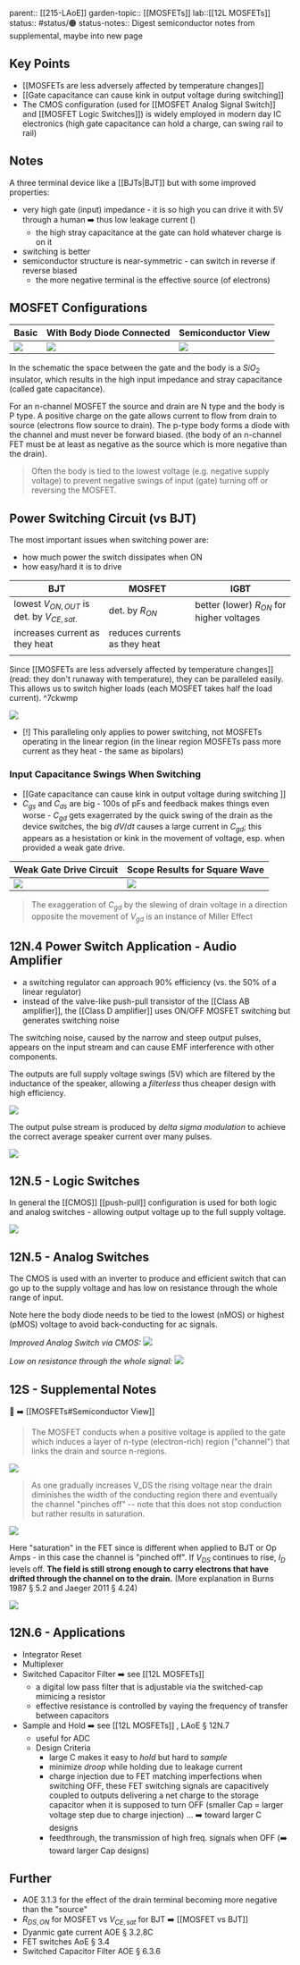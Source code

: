 parent:: [[215-LAoE]]
garden-topic:: [[MOSFETs]]
lab::[[12L MOSFETs]]
status:: #status/🟠 
status-notes:: Digest semiconductor notes from supplemental, maybe into new page

## Key Points
- [[MOSFETs are less adversely affected by temperature changes]]
- [[Gate capacitance can cause kink in output voltage during switching]]
- The CMOS configuration (used for [[MOSFET Analog Signal Switch]] and [[MOSFET Logic Switches]]) is widely employed in modern day IC electronics (high gate capacitance can hold a charge, can swing rail to rail)

## Notes

A three terminal device like a [[BJTs|BJT]] but with some improved properties:
- very high gate (input) impedance - it is so high you can drive it with 5V through a human ➡️ thus low leakage current ()
	- the high stray capacitance at the gate can hold whatever charge is on it
- switching is better 
- semiconductor structure is near-symmetric - can switch in reverse if reverse biased
	- the more negative terminal is the effective source (of electrons)

## MOSFET Configurations

| Basic                            | With Body Diode Connected    | Semiconductor View |
| -------------------------------- | ---------------------------- | ------------------ |
| ![](../attachments/2229b3a49547cefa58f2ad4d35c32cf7.png) | ![](../attachments/8f6f19eeae46a0d0f77502dd4793d4ee.png) | ![](../attachments/a7093a9eaa484919782377c57ae37b08.png)                   |

In the schematic the space between the gate and the body is a $SiO_2$ insulator, which results in the high input impedance and stray capacitance (called gate capacitance). 

For an n-channel MOSFET the source and drain are N type and the body is P type. A positive charge on the gate allows current to flow from drain to source (electrons flow source to drain). The p-type body forms a diode with the channel and must never be forward biased. (the body of an n-channel FET must be at least as negative as the source which is more negative than the drain). 

> Often the body is tied to the lowest voltage (e.g. negative supply voltage) to prevent negative swings of input (gate) turning off or reversing the MOSFET. 


## Power Switching Circuit (vs BJT)
The most important issues when switching power are:
- how much power the switch dissipates when ON
- how easy/hard it is to drive

| BJT                                          | MOSFET                        | IGBT                                        |
| -------------------------------------------- | ----------------------------- | ------------------------------------------- |
| lowest $V_{ON,OUT}$ is det. by $V_{CE,sat.}$ | det. by $R_{ON}$              | better (lower) $R_{ON}$ for higher voltages |
| increases current as they heat               | reduces currents as they heat |                                             |
|                                              |                               |                                             |

Since [[MOSFETs are less adversely affected by temperature changes]] (read: they don't runaway with temperature), they can be paralleled easily. This allows us to switch higher loads (each MOSFET takes half the load current). ^7ckwmp

![](../attachments/860e0ce250786c9e001b5fb57fd031c4.png)

- [!] This paralleling only applies to power switching, not MOSFETs operating in the linear region (in the linear region MOSFETs pass more current as they heat - the same as bipolars)

### Input Capacitance Swings When Switching
- [[Gate capacitance can cause kink in output voltage during switching ]]
- $C_{gs}$ and $C_{ds}$ are big - 100s of pFs and feedback makes things even worse - $C_{gd}$ gets exagerrated by the quick swing of the drain as the device switches, the big $dV/dt$ causes a large current in $C_{gd}$; this appears as a hesistation or kink in the movement of voltage, esp. when provided a weak gate drive.

| Weak Gate Drive Circuit                           | Scope Results for Square Wave |
| ------------------------------------------ | ----------------------------- |
| ![](../attachments/0e62462532d8436dccf42663a918539f.png) | ![](../attachments/a033659ffb6b32dd12a6a266ac6abc64.png)                              |

> The exaggeration of $C_{gd}$ by the slewing of drain voltage in a direction opposite the movement of $V_{gd}$ is an instance of Miller Effect

## 12N.4 Power Switch Application - Audio Amplifier
- a switching regulator can approach 90% efficiency (vs. the 50% of a linear regulator)
- instead of the valve-like push-pull transistor of the [[Class AB amplifier]], the [[Class D amplifier]] uses ON/OFF MOSFET switching but generates switching noise

The switching noise, caused by the narrow and steep output pulses, appears on the input stream and can cause EMF interference with other components.

The outputs are full supply voltage swings (5V) which are filtered by the inductance of the speaker, allowing a _filterless_ thus cheaper design with high efficiency. 

![](../attachments/85f4af37c32b13e285c77c40b22a579d.png)

The output pulse stream is produced by _delta sigma modulation_ to achieve the correct average speaker current over many pulses. 

![](../attachments/286ed40a5d4372f0510262b904f06fc0.png)

## 12N.5 - Logic Switches

In general the [[CMOS]] [[push-pull]] configuration is used for both logic and analog switches - allowing output voltage up to the full supply voltage.

![](../attachments/167fa0097ec4eea82879e2d46d1e8e47.png)

## 12N.5 - Analog Switches

The CMOS is used with an inverter to produce and efficient switch that can go up to the supply voltage and has low on resistance through the whole range of input.

Note here the body diode needs to be tied to the lowest (nMOS) or highest (pMOS) voltage to avoid back-conducting for ac signals. 

_Improved Analog Switch via CMOS:_
![](../attachments/cfaa860d17b218cad0d2f4fc7eb61a8c.png)

_Low on resistance through the whole signal:_
![](../attachments/ac6d18b0b7b14c1a67bcae172268c341.png)

## 12S - Supplemental Notes 

🔴 ➡️ [[MOSFETs#Semiconductor View]]

> The MOSFET conducts when a positive voltage is applied to the gate which induces a layer of n-type (electron-rich) region ("channel") that links the drain and source n-regions.

![](../attachments/1fdd11afe1e7262d46ff6d11d432384a.png)

> As one gradually increases V_DS the rising voltage near the drain diminishes the width of the conducting region there and eventually the channel "pinches off" -- note that this does not stop conduction but rather results in saturation. 

![](../attachments/815ff5c2dfda3dcb206b27c6f6279d76.png)

Here "saturation" in the FET since is different when applied to BJT or Op Amps - in this case the channel is "pinched off". If $V_{DS}$ continues to rise, $I_D$ levels off. **The field is still strong enough to carry electrons that have drifted through the channel on to the drain.** (More explanation in Burns 1987 § 5.2 and Jaeger 2011 § 4.24)

![](../attachments/515f21998179afaaa281d08ee7f0383b.png)

## 12N.6 - Applications

- Integrator Reset
- Multiplexer
- Switched Capacitor Filter ➡️ see [[12L MOSFETs]]
	- a digital low pass filter that is adjustable via the switched-cap mimicing a resistor
	- effective resistance is controlled by vaying the frequency of transfer between capacitors
- Sample and Hold ➡️ see [[12L MOSFETs]] , LAoE § 12N.7
	- useful for ADC
	- Design Criteria
		- large C makes it easy to _hold_ but hard to _sample_
		 - minimize _droop_ while holding due to leakage current
		 - charge injection due to FET matching imperfections when switching OFF, these FET switching signals are capacitively coupled to outputs delivering a net charge to the storage capacitor when it is supposed to turn OFF (smaller Cap = larger voltage step due to charge injection) ... ➡️ toward larger C designs
		 - feedthrough, the transmission of high freq. signals when OFF (➡️  toward larger Cap designs)

## Further

- AOE 3.1.3 for the effect of the drain terminal becoming more negative than the "source" 
- $R_{DS, ON}$ for MOSFET vs $V_{CE,sat}$ for BJT ➡️ [[MOSFET vs BJT]]
- Dyanmic gate current AOE § 3.2.8C
- FET switches AoE § 3.4 
- Switched Capacitor Filter AOE § 6.3.6

